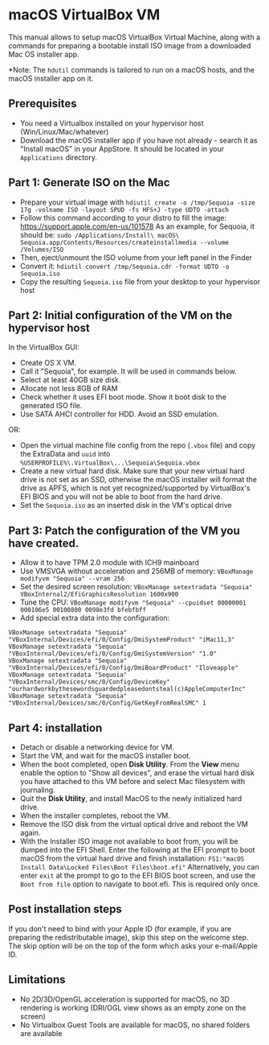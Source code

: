 # macOS VirtualBox VM

This manual allows to setup macOS VirtualBox Virtual Machine, along with a commands for preparing a bootable install ISO image from a downloaded Mac OS installer app.

*Note: The `hdutil` commands is tailored to run on a macOS hosts, and the macOS installer app on it. 

## Prerequisites

- You need a Virtualbox installed on your hypervisor host (Win/Linux/Mac/whatever)
- Download the macOS installer app if you have not already - search it as "Install macOS" in your AppStore. It should be located in your `Applications` directory.

## Part 1: Generate ISO on the Mac

- Prepare your virtual image with `hdiutil create -o /tmp/Sequoia -size 17g -volname ISO -layout SPUD -fs HFS+J -type UDTO -attach`
- Follow this command according to your distro to fill the image: https://support.apple.com/en-us/101578 As an example, for Sequoia, it should be: `sudo /Applications/Install\ macOS\ Sequoia.app/Contents/Resources/createinstallmedia --volume /Volumes/ISO`
- Then, eject/unmount the ISO volume from your left panel in the Finder
- Convert it: `hdiutil convert /tmp/Sequoia.cdr -format UDTO -o Sequoia.iso`
- Copy the resulting `Sequoia.iso` file from your desktop to your hypervisor host

## Part 2: Initial configuration of the VM on the hypervisor host

In the VirtualBox GUI: 
- Create OS X VM.
- Call it "Sequoia", for example. It will be used in commands below.
- Select at least 40GB size disk.
- Allocate not less 8GB of RAM
- Check whether it uses EFI boot mode. Show it boot disk to the generated ISO file.
- Use SATA AHCI controller for HDD. Avoid an SSD emulation.

OR:
- Open the virtual machine file config from the repo (`.vbox` file) and copy the ExtraData and `uuid` into `%USERPROFILE%\.VirtualBox\...\Sequoia\Sequoia.vbox`
- Create a new virtual hard disk. Make sure that your new virtual hard drive is not set as an SSD, otherwise the macOS installer will format the drive as APFS, which is not yet recognized/supported by VirtualBox's EFI BIOS and you will not be able to boot from the hard drive.
- Set the `Sequoia.iso` as an inserted disk in the VM's optical drive 
  
## Part 3: Patch the configuration of the VM you have created.

- Allow it to have TPM 2.0 module with ICH9 mainboard
- Use VMSVGA without acceleration and 256MB of memory: `VBoxManage modifyvm "Sequoia" --vram 256`
- Set the desired screen resolution: `VBoxManage setextradata "Sequoia" VBoxInternal2/EfiGraphicsResolution 1600x900`
- Tune the CPU: `VBoxManage modifyvm "Sequoia" --cpuidset 00000001 000106e5 00100800 0098e3fd bfebfbff`
- Add special extra data into the configuration:
```
VBoxManage setextradata "Sequoia" "VBoxInternal/Devices/efi/0/Config/DmiSystemProduct" "iMac11,3"
VBoxManage setextradata "Sequoia" "VBoxInternal/Devices/efi/0/Config/DmiSystemVersion" "1.0"
VBoxManage setextradata "Sequoia" "VBoxInternal/Devices/efi/0/Config/DmiBoardProduct" "Iloveapple"
VBoxManage setextradata "Sequoia" "VBoxInternal/Devices/smc/0/Config/DeviceKey" "ourhardworkbythesewordsguardedpleasedontsteal(c)AppleComputerInc"
VBoxManage setextradata "Sequoia" "VBoxInternal/Devices/smc/0/Config/GetKeyFromRealSMC" 1
```

## Part 4: installation

- Detach or disable a networking device for VM.
- Start the VM, and wait for the macOS installer boot.
- When the boot completed, open **Disk Utility**. From the **View** menu enable the option to "Show all devices", and erase the virtual hard disk you have attached to this VM before and select Mac filesystem with journaling.
- Quit the **Disk Utility**, and install MacOS to the newly initialized hard drive.
- When the installer completes, reboot the VM. 
- Remove the ISO disk from the virtual optical drive and reboot the VM again.
- With the Installer ISO image not available to boot from, you will be dumped into the EFI Shell. Enter the following at the EFI prompt to boot macOS from the virtual hard drive and finish installation: `FS1:"macOS Install Data\Locked Files\Boot Files\boot.efi"` Alternatively, you can enter `exit` at the prompt to go to the EFI BIOS boot screen, and use the `Boot from file` option to navigate to boot.efi. This is required only once.

## Post installation steps

If you don't need to bind with your Apple ID (for example, if you are preparing the redistributable image), skip this step on the welcome step. The skip option will be on the top of the form which asks your e-mail/Apple ID.

## Limitations

- No 2D/3D/OpenGL acceleration is supported for macOS, no 3D rendering is working (DRI/OGL view shows as an empty zone on the screen)
- No Virtualbox Guest Tools are available for macOS, no shared folders are available
